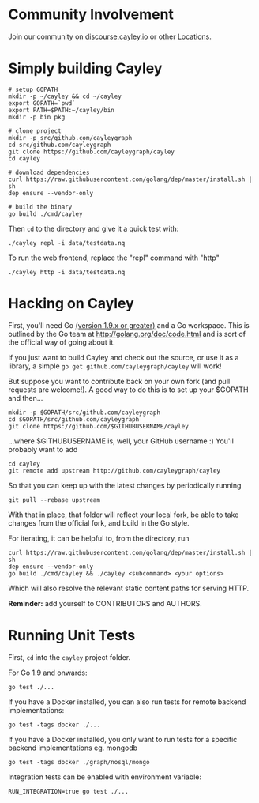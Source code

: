 # Community Involvement

Join our community on [discourse.cayley.io](https://discourse.cayley.io) or other [Locations](Locations.md).

# Simply building Cayley

```
# setup GOPATH
mkdir -p ~/cayley && cd ~/cayley
export GOPATH=`pwd`
export PATH=$PATH:~/cayley/bin
mkdir -p bin pkg

# clone project
mkdir -p src/github.com/cayleygraph
cd src/github.com/cayleygraph
git clone https://github.com/cayleygraph/cayley
cd cayley

# download dependencies
curl https://raw.githubusercontent.com/golang/dep/master/install.sh | sh
dep ensure --vendor-only

# build the binary
go build ./cmd/cayley
```

Then `cd` to the directory and give it a quick test with:
```
./cayley repl -i data/testdata.nq
```

To run the web frontend, replace the "repl" command with "http"
```
./cayley http -i data/testdata.nq
```


# Hacking on Cayley

First, you'll need Go [(version 1.9.x or greater)](https://golang.org/doc/install) and a Go workspace. This is outlined by the Go team at http://golang.org/doc/code.html and is sort of the official way of going about it.

If you just want to build Cayley and check out the source, or use it as a library, a simple `go get github.com/cayleygraph/cayley` will work!

But suppose you want to contribute back on your own fork (and pull requests are welcome!). A good way to do this is to set up your $GOPATH and then...

```
mkdir -p $GOPATH/src/github.com/cayleygraph
cd $GOPATH/src/github.com/cayleygraph
git clone https://github.com/$GITHUBUSERNAME/cayley
```

...where $GITHUBUSERNAME is, well, your GitHub username :) You'll probably want to add

```
cd cayley
git remote add upstream http://github.com/cayleygraph/cayley
```

So that you can keep up with the latest changes by periodically running

```
git pull --rebase upstream
```

With that in place, that folder will reflect your local fork, be able to take changes from the official fork, and build in the Go style.

For iterating, it can be helpful to, from the directory, run

```
curl https://raw.githubusercontent.com/golang/dep/master/install.sh | sh
dep ensure --vendor-only
go build ./cmd/cayley && ./cayley <subcommand> <your options>
```

Which will also resolve the relevant static content paths for serving HTTP.

**Reminder:** add yourself to CONTRIBUTORS and AUTHORS.

# Running Unit Tests

First, `cd` into the `cayley` project folder.

For Go 1.9 and onwards:
```
go test ./...
```

If you have a Docker installed, you can also run tests for remote backend implementations:
```
go test -tags docker ./...
```

If you have a Docker installed, you only want to run tests for a specific backend implementations eg. mongodb
```
go test -tags docker ./graph/nosql/mongo
```

Integration tests can be enabled with environment variable:
```
RUN_INTEGRATION=true go test ./...
```
